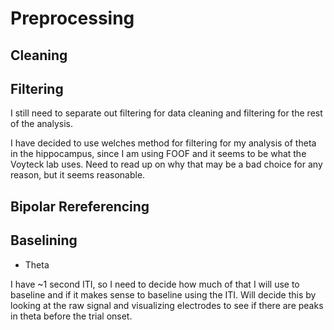 # Preprocessing

## Cleaning

## Filtering

I still need to separate out filtering for data cleaning and filtering for the rest of the analysis.

I have decided to use welches method for filtering for my analysis of theta in the hippocampus, since I am using FOOF and it seems to be what the Voyteck lab uses. Need to read up on why that may be a bad choice for any reason, but it seems reasonable.

## Bipolar Rereferencing

## Baselining

* Theta 

I have ~1 second ITI, so I need to decide how much of that I will use to baseline and if it makes sense to baseline using the ITI. Will decide this by looking at the raw signal and visualizing electrodes to see if there are peaks in theta before the trial onset.
